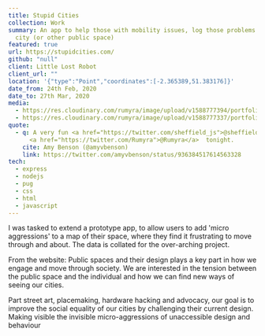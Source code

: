 ```yaml
---
title: Stupid Cities
collection: Work
summary: An app to help those with mobility issues, log those problems in their
  city (or other public space)
featured: true
url: https://stupidcities.com/
github: "null"
client: Little Lost Robot
client_url: ""
location: '{"type":"Point","coordinates":[-2.365389,51.383176]}'
date_from: 24th Feb, 2020
date_to: 27th Mar, 2020
media:
  - https://res.cloudinary.com/rumyra/image/upload/v1588777394/portfolio/stupid2.png
  - https://res.cloudinary.com/rumyra/image/upload/v1588777337/portfolio/stupid1.png
quote:
  - q: A very fun <a href="https://twitter.com/sheffield_js">@sheffield_js</a>  with
      <a href="https://twitter.com/Rumyra">@Rumyra</a>  tonight.
    cite: Amy Benson (@amyvbenson)
    link: https://twitter.com/amyvbenson/status/936384517614563328
tech:
  - express
  - nodejs
  - pug
  - css
  - html
  - javascript
---
```

I was tasked to extend a prototype app, to allow users to add 'micro aggressions' to a map of their space, where they find it frustrating to move through and about. The data is collated for the over-arching project.

From the website: Public spaces and their design plays a key part in how we engage and move through society. We are interested in the tension between the public space and the individual and how we can find new ways of seeing our cities.

Part street art, placemaking, hardware hacking and advocacy, our goal is to improve the social equality of our cities by challenging their current design. Making visible the invisible micro-aggressions of unaccessible design and behaviour